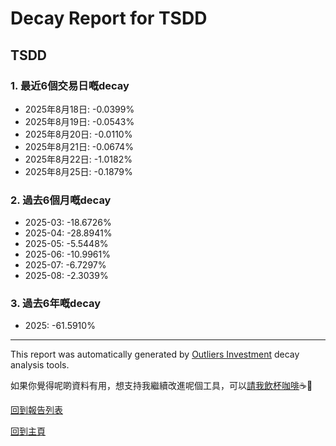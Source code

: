 # Decay Report for TSDD

## TSDD

### 1. 最近6個交易日嘅decay

- 2025年8月18日: -0.0399%
- 2025年8月19日: -0.0543%
- 2025年8月20日: -0.0110%
- 2025年8月21日: -0.0674%
- 2025年8月22日: -1.0182%
- 2025年8月25日: -0.1879%

### 2. 過去6個月嘅decay

- 2025-03: -18.6726%
- 2025-04: -28.8941%
- 2025-05: -5.5448%
- 2025-06: -10.9961%
- 2025-07: -6.7297%
- 2025-08: -2.3039%

### 3. 過去6年嘅decay

- 2025: -61.5910%

------------------------------
This report was automatically generated by [Outliers Investment](https://outliersecon.github.io/Outliers-Investment/) decay analysis tools.

如果你覺得呢啲資料有用，想支持我繼續改進呢個工具，可以[請我飲杯咖啡](https://buymeacoffee.com/outliersecon)☕🙏

[回到報告列表](https://outliersecon.github.io/Outliers-Investment/reports/reports_public)

[回到主頁](https://outliersecon.github.io/Outliers-Investment/)